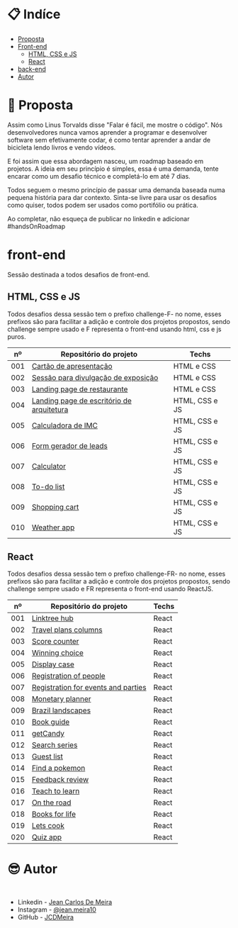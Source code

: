 # 📋 Indíce

- [Proposta](#id01)
- [Front-end](#id02)
  - [HTML, CSS e JS](#id02.1)
  - [React](#id02.2)
- [back-end](#id03)
- [Autor](#id08)

# 🚀 Proposta <a name="id01"></a>

Assim como Linus Torvalds disse "Falar é fácil, me mostre o código". Nós desenvolvedores nunca vamos aprender a programar e desenvolver software sem efetivamente codar, é como tentar aprender a andar de bicicleta lendo livros e vendo vídeos.

E foi assim que essa abordagem nasceu, um roadmap baseado em projetos. A ideia em seu princípio é simples, essa é uma demanda, tente encarar como um desafio técnico e completá-lo em até 7 dias.

Todos seguem o mesmo princípio de passar uma demanda baseada numa pequena história para dar contexto. Sinta-se livre para usar os desafios como quiser, todos podem ser usados como portifólio ou prática.

Ao completar, não esqueça de publicar no linkedin e adicionar #handsOnRoadmap

# front-end <a name="id02"></a>

Sessão destinada a todos desafios de front-end.

## HTML, CSS e JS <a name="id02.1"></a>

Todos desafios dessa sessão tem o prefixo challenge-F- no nome, esses prefixos são para facilitar a adição e controle dos projetos propostos, sendo challenge sempre usado e F representa o front-end usando html, css e js puros.

| nº  | Repositório do projeto                                                                                                       | Techs          |
| --- | ---------------------------------------------------------------------------------------------------------------------------- | -------------- |
| 001 | [Cartão de apresentação](https://github.com/JCDMeira/challenge-F-001-presentation-card 'challenge-F-001-presentation-card')  | HTML e CSS     |
| 002 | [Sessão para divulgação de exposição](https://github.com/JCDMeira/challenge-F-002-one-section 'challenge-F-002-one-section') | HTML e CSS     |
| 003 | [Landing page de restaurante](https://github.com/JCDMeira/challenge-F-003-lp 'challenge-F-003-lp')                           | HTML e CSS     |
| 004 | [Landing page de escritório de arquitetura](https://github.com/JCDMeira/challenge-F-004-lp-js 'challenge-F-004-lp-js')       | HTML, CSS e JS |
| 005 | [Calculadora de IMC](https://github.com/JCDMeira/challenge-F-005-imc-calculator 'challenge-F-005-imc-calculator')            | HTML, CSS e JS |
| 006 | [Form gerador de leads](https://github.com/JCDMeira/challenge-F-006-form-validation 'challenge-F-006-form-validation ')      | HTML, CSS e JS |
| 007 | [Calculator](https://github.com/JCDMeira/challenge-F-007-calculator 'challenge-F-007-calculator')                            | HTML, CSS e JS |
| 008 | [To-do list](https://github.com/JCDMeira/challenge-F-008-to-do-list 'challenge-F-008-to-do-list')                            | HTML, CSS e JS |
| 009 | [Shopping cart](https://github.com/JCDMeira/challenge-F-009-shopping-cart 'challenge-F-009-shopping-cart')                   | HTML, CSS e JS |
| 010 | [Weather app](https://github.com/JCDMeira/challenge-F-010-weather-app 'challenge-F-010-weather-app')                         | HTML, CSS e JS |

## React<a name="id02.2"></a>

Todos desafios dessa sessão tem o prefixo challenge-FR- no nome, esses prefixos são para facilitar a adição e controle dos projetos propostos, sendo challenge sempre usado e FR representa o front-end usando ReactJS.

| nº  | Repositório do projeto                                                                                                                                                         | Techs |
| --- | ------------------------------------------------------------------------------------------------------------------------------------------------------------------------------ | ----- |
| 001 | [Linktree hub](https://github.com/JCDMeira/challenge-FR-001-linktree-hub 'challenge-FR-001-linktree-hub')                                                                      | React |
| 002 | [Travel plans columns](https://github.com/JCDMeira/challenge-FR-002-travel-plans-columns 'challenge-FR-002-travel-plans-columns')                                              | React |
| 003 | [Score counter](https://github.com/JCDMeira/challenge-FR-003-score-counter 'challenge-FR-003-score-counter')                                                                   | React |
| 004 | [Winning choice](https://github.com/JCDMeira/challenge-FR-004-winning-choice 'challenge-FR-004-winning-choice')                                                                | React |
| 005 | [Display case](https://github.com/JCDMeira/challenge-FR-005-display-case 'challenge-FR-005-display-case')                                                                      | React |
| 006 | [Registration of people](https://github.com/JCDMeira/challenge-FR-006-registration-of-people 'challenge-FR-006-registration-of-people')                                        | React |
| 007 | [Registration for events and parties](https://github.com/JCDMeira/challenge-FR-007-registration-for-events-and-parties 'challenge-FR-007-registration-for-events-and-parties') | React |
| 008 | [Monetary planner](https://github.com/JCDMeira/challenge-FR-008-monetary-planner 'challenge-FR-008-monetary-planner')                                                          | React |
| 009 | [Brazil landscapes](https://github.com/JCDMeira/challenge-FR-009-brazil-landscapes 'challenge-FR-009-brazil-landscapes')                                                       | React |
| 010 | [Book guide](https://github.com/JCDMeira/challenge-FR-010-book-guide 'challenge-FR-010-book-guide')                                                                            | React |
| 011 | [getCandy](https://github.com/JCDMeira/challenge-FR-011-getCandy 'challenge-FR-011-getCandy')                                                                                  | React |
| 012 | [Search series](https://github.com/JCDMeira/challenge-FR-012-search-series 'challenge-FR-012-search-series')                                                                   | React |
| 013 | [Guest list](https://github.com/JCDMeira/challenge-FR-013-guest-list 'challenge-FR-013-guest-list')                                                                            | React |
| 014 | [Find a pokemon](https://github.com/JCDMeira/challenge-FR-014-find-a-pokemon 'challenge-FR-014-find-a-pokemon')                                                                | React |
| 015 | [Feedback review](https://github.com/JCDMeira/challenge-FR-015-feedback-review 'challenge-FR-015-feedback-review')                                                             | React |
| 016 | [Teach to learn](https://github.com/JCDMeira/challenge-FR-016-teach-to-learn 'challenge-FR-016-teach-to-learn')                                                                | React |
| 017 | [On the road](https://github.com/JCDMeira/challenge-FR-017-on-the-road 'challenge-FR-017-on-the-road')                                                                         | React |
| 018 | [Books for life](https://github.com/JCDMeira/challenge-FR-018-books-for-life 'challenge-FR-018-books-for-life')                                                                | React |
| 019 | [Lets cook](https://github.com/JCDMeira/challenge-FR-019-lets-cook 'challenge-FR-019-lets-cook')                                                                               | React |
| 020 | [Quiz app](https://github.com/JCDMeira/challenge-FR-020-quiz-app 'challenge-FR-020-quiz-app')                                                                                  | React |

# :sunglasses: Autor <a name="id08"></a>

<br />

- Linkedin - [Jean Carlos De Meira](https://www.linkedin.com/in/jeanmeira/)
- Instagram - [@jean.meira10](https://www.instagram.com/jean.meira10/)
- GitHub - [JCDMeira](https://github.com/JCDMeira)

